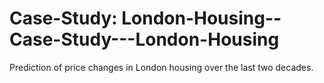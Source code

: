 # Case-Study: London-Housing--Case-Study---London-Housing
Prediction of price changes in London housing over the last two decades.
